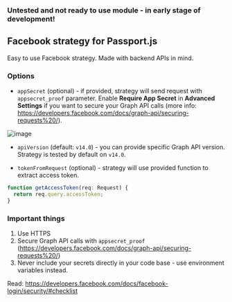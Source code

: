 ### Untested and not ready to use module - in early stage of development!

## Facebook strategy for Passport.js
Easy to use Facebook strategy. Made with backend APIs in mind.

### Options
- `appSecret` (optional) - if provided, strategy will send request with `appsecret_proof` parameter. Enable **Require App Secret** in **Advanced Settings** if you want to secure your Graph API calls (more info: https://developers.facebook.com/docs/graph-api/securing-requests%20/). </br>

![image](https://user-images.githubusercontent.com/43048524/170886074-c8001fe9-974c-4abf-9d51-83a5f5e5aea6.png)


- `apiVersion` (default: `v14.0`) - you can provide specific Graph API version. Strategy is tested by default on `v14.0`.

- `tokenFromRequest` (optional) - strategy will use provided function to extract access token.
```ts
function getAccessToken(req: Request) {
  return req.query.accessToken;
}
```

### Important things
1. Use HTTPS
2. Secure Graph API calls with `appsecret_proof` (https://developers.facebook.com/docs/graph-api/securing-requests%20/)
3. Never include your secrets directly in your code base - use environment variables instead.

Read: https://developers.facebook.com/docs/facebook-login/security/#checklist
